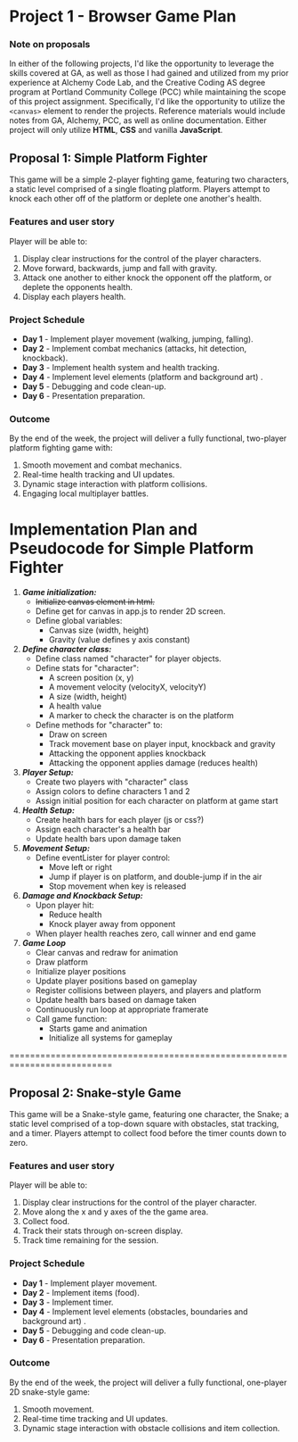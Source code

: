# **Project 1 - Browser Game Plan**

### **Note on proposals**
In either of the following projects, I'd like the opportunity to leverage the skills covered at GA, as well as those I had gained and utilized from my prior experience at Alchemy Code Lab, and the Creative Coding AS degree program at Portland Community College (PCC) while maintaining the scope of this project assignment. Specifically, I'd like the opportunity to utilize the `<canvas>` element to render the projects. Reference materials would include notes from GA, Alchemy, PCC, as well as online documentation. Either project will only utilize **HTML**, **CSS** and vanilla **JavaScript**.


## **Proposal 1: Simple Platform Fighter**

This game will be a simple 2-player fighting game, featuring two characters, a static level comprised of a single floating platform. Players attempt to knock each other off of the platform or deplete one another's health.

### **Features and user story**

Player will be able to:

1. Display clear instructions for the control of the player characters.
1. Move forward, backwards, jump and fall with gravity.
1. Attack one another to either knock the opponent off the platform, or deplete the opponents health.
1. Display each players health.

### **Project Schedule**

* **Day 1** - Implement player movement (walking, jumping, falling).
* **Day 2** - Implement combat mechanics (attacks, hit detection, knockback).
* **Day 3** - Implement health system and health tracking.
* **Day 4** - Implement level elements (platform and background art) .
* **Day 5** - Debugging and code clean-up.
* **Day 6** - Presentation preparation.

### **Outcome**

By the end of the week, the project will deliver a fully functional, two-player platform fighting game with:

1. Smooth movement and combat mechanics.
1. Real-time health tracking and UI updates.
1. Dynamic stage interaction with platform collisions.
1. Engaging local multiplayer battles.

# Implementation Plan and Pseudocode for Simple Platform Fighter

1. ***Game initialization:***
    - ~~Initialize canvas element in html.~~
    - Define get for canvas in app.js to render 2D screen.
    - Define global variables:
        - Canvas size (width, height)
        - Gravity (value defines y axis constant)
1. ***Define character class:***
    - Define class named "character" for player objects.
    - Define stats for "character":
        - A screen position (x, y)
        - A movement velocity (velocityX, velocityY)
        - A size (width, height)
        - A health value
        - A marker to check the character is on the platform
    - Define methods for "character" to:
        - Draw on screen
        - Track movement base on player input, knockback and gravity
        - Attacking the opponent applies knockback
        - Attacking the opponent applies damage (reduces health)
1. ***Player Setup:***
    - Create two players with "character" class
    - Assign colors to define characters 1 and 2
    - Assign initial position for each character on platform at game start
1. ***Health Setup:***
    - Create health bars for each player (js or css?)
    - Assign each character's a health bar
    - Update health bars upon damage taken
1. ***Movement Setup:***
    - Define eventLister for player control:
        - Move left or right
        - Jump if player is on platform, and double-jump if in the air
        - Stop movement when key is released
1. ***Damage and Knockback Setup:***
    - Upon player hit:
        - Reduce health
        - Knock player away from opponent
    - When player health reaches zero, call winner and end game
1. ***Game Loop***
    - Clear canvas and redraw for animation
    - Draw platform
    - Initialize player positions
    - Update player positions based on gameplay
    - Register collisions between players, and players and platform
    - Update health bars based on damage taken
    - Continuously run loop at appropriate framerate
    - Call game function:
        - Starts game and animation
        - Initialize all systems for gameplay




==========================================================================

## **Proposal 2: Snake-style Game**

This game will be a Snake-style game, featuring one character, the Snake; a static level comprised of a top-down square with obstacles, stat tracking, and a timer. Players attempt to collect food before the timer counts down to zero.

### **Features and user story**

Player will be able to:

1. Display clear instructions for the control of the player character.
1. Move along the x and y axes of the the game area.
1. Collect food.
1. Track their stats through on-screen display.
1. Track time remaining for the session.

### **Project Schedule**

* **Day 1** - Implement player movement.
* **Day 2** - Implement items (food).
* **Day 3** - Implement timer.
* **Day 4** - Implement level elements (obstacles, boundaries and background art) .
* **Day 5** - Debugging and  code clean-up.
* **Day 6** - Presentation preparation.

### **Outcome**

By the end of the week, the project will deliver a fully functional, one-player 2D snake-style game:

1. Smooth movement.
1. Real-time time tracking and UI updates.
1. Dynamic stage interaction with obstacle collisions and item collection.